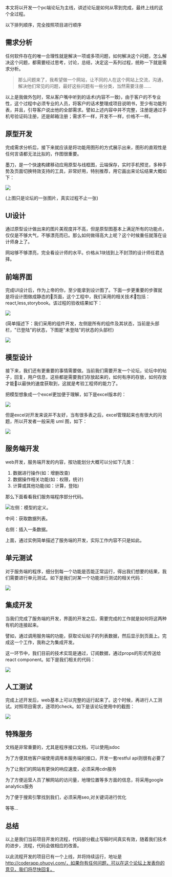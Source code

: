 本文将以开发一个pc端论坛为主线，讲述论坛是如何从零到完成，最终上线的这个全过程。

以下排列顺序，完全按照项目进行顺序

## 需求分析

任何软件存在的唯一合理性就是解决一项或多项问题，如何解决这个问题，怎么解决这个问题，都需要经过思考，讨论，总结，决定这一系列过程，统称一下就是需求分析。

> 那么问题来了，我希望做一个网站，让不同的人在这个网站上交流，沟通，解决他们常见的问题，最好这些问题有一些分类，当然需要注册......

以上是我做外包时，常从客户嘴中听到的话术(内容不一致)，由于客户的不专业性，这个过程中必须专业的人员，将客户的话术整理成项目说明书，至少有功能列表，并且，引导客户说出他的全部需求。譬如上述内容中并不完整，注册是通过手机号验证码注册，还是邮箱注册；需求不一样，开发不一样，价格不一样。

## 原型开发

完成需求分析后，接下来就应该是将功能用图形的方式展示出来，图形的直观性是任何言语都无法比拟的，作图很重要。

墨刀，是一个快速构建移动应用原型与线框图，云端保存，实时手机预览，多种手势及页面切换特效支持的工具，非常好用，特别推荐，用它画出来论坛结果大概如下：

![](http://resources.ohuoyi.com/fasdfaf.png)

(上图只是论坛的一张图片，真实过程不止一张)

## UI设计

通过原型设计做出来的图片美观度并不高，但是原型图基本上满足所有的功能点，仅仅是不够大气，不够漂亮而已。那么如何做得高大上呢？这个时候重任就落在设计师身上了。

网站够不够漂亮，完全看设计师的水平。价格从1块钱到上不封顶的设计师任君选择。

## 前端界面

完成UI设计后，作为上帝的你，至少能拿到设计图了。下面一步更重要的步骤就是将设计图做成静态的页面，这个工程中，我们采用的相关技术包括：react,less,storybook。该过程的验收结果如下：

![](http://resources.ohuoyi.com/header1x.png)

(简单描述下：我们采用的组件开发，左侧是所有的组件及其状态，当前是头部栏，"已登陆"的状态，下图是"未登陆"的状态的头部栏)

![](http://resources.ohuoyi.com/header2323.png)



## 模型设计

接下来，我们还有更重要的事情需要做。当前我们需要开发一个论坛，论坛中的帖子，回复，用户信息，这些都是需要我们存放起来的，如何有序的存放，如何存放才能以最快的速度获取到，这就是考验工程师的能力了。

把模型想象成一个excel更加便于理解，如下是excel版本的：

![](http://resources.ohuoyi.com/excel.png)

但是excel对开发来说并不友好，当有很多表之后，excel管理起来也有很大的问题，所以开发者一般采用 uml 图，如下：

![](http://resources.ohuoyi.com/uml.png)

## 服务端开发

web开发，服务端开发的内容，按功能划分大概可以分如下几类：

1. 数据进行操作(如：增删改查)
2. 数据操作相关功能(如：权限，统计)
3. 计算或其他功能(如：计算，登陆)

那么下面看看我们服务端程序部分代码。

![](http://resources.ohuoyi.com/dsadasdasd.png)左侧：模型的定义。

中间：获取数据列表。

右侧：插入一条数据。



上面，通过实例简单描述了服务端的开发，实际工作内容不只是如此。

## 单元测试

对于服务端的程序，细分到每一个功能是否能正常运行，得出我们想要的结果，我们需要进行单元测试。如下是我们对某一个功能进行测试的相关代码：

![](http://resources.ohuoyi.com/file_test.png)

## 集成开发

当我们完成了服务端的开发，界面的开发之后，需要完成的工作就是如何将这两种有机的连接起来。

譬如，通过调用服务端的功能，获取论坛帖子的列表数据，然后显示到页面上。完成这一个工作，我称之为集成开发。

这一环节中，我们目前的技术实现是通过，订阅数据，通过props的形式传送给react component。如下是我们相关的代码：

![](http://resources.ohuoyi.com/container.png)

## 人工测试

完成上述开发后，web基本上可以完整的运行起来了。这个时候，再进行人工测试。对照项目需求，逐项的check。如下是该论坛使用中的截图：

![](http://resources.ohuoyi.com/jietu.png)



## 特殊服务

文档是非常重要的，尤其是程序接口文档，可以使用jsdoc

为了方便其他客户端使用调用本服务端的接口，开发一套restful api则很有必要了

为了让我们的网站有更快的响应速度，必须采用cdn服务

为了方便运营人员了解网站的访问量，地理位置等多方面的信息，将采用google analytics服务

为了便于搜索引擎找到我们，必须采用seo,对关键词进行优化

等等...



## 总结

以上是我们当前项目开发的流程，代码部分截止写稿时间真实有效，随着我们技术的进步，流程，代码会做相应的改善。

以此流程开发的项目已有一个上线，并将持续运行，地址是 http://coderapp.ohuoyi.com/，如果你有任何问题，可以在这个论坛上发表你的意见，我们将尽快回复。
